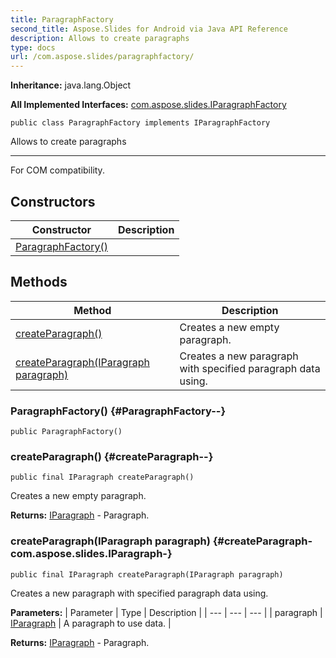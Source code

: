 ```yaml
---
title: ParagraphFactory
second_title: Aspose.Slides for Android via Java API Reference
description: Allows to create paragraphs
type: docs
url: /com.aspose.slides/paragraphfactory/
---
```

**Inheritance:**
java.lang.Object

**All Implemented Interfaces:**
[com.aspose.slides.IParagraphFactory](../../com.aspose.slides/iparagraphfactory)
```
public class ParagraphFactory implements IParagraphFactory
```

Allows to create paragraphs

--------------------

For COM compatibility.
## Constructors

| Constructor | Description |
| --- | --- |
| [ParagraphFactory()](#ParagraphFactory--) |  |
## Methods

| Method | Description |
| --- | --- |
| [createParagraph()](#createParagraph--) | Creates a new empty paragraph. |
| [createParagraph(IParagraph paragraph)](#createParagraph-com.aspose.slides.IParagraph-) | Creates a new paragraph with specified paragraph data using. |
### ParagraphFactory() {#ParagraphFactory--}
```
public ParagraphFactory()
```


### createParagraph() {#createParagraph--}
```
public final IParagraph createParagraph()
```


Creates a new empty paragraph.

**Returns:**
[IParagraph](../../com.aspose.slides/iparagraph) - Paragraph.
### createParagraph(IParagraph paragraph) {#createParagraph-com.aspose.slides.IParagraph-}
```
public final IParagraph createParagraph(IParagraph paragraph)
```


Creates a new paragraph with specified paragraph data using.

**Parameters:**
| Parameter | Type | Description |
| --- | --- | --- |
| paragraph | [IParagraph](../../com.aspose.slides/iparagraph) | A paragraph to use data. |

**Returns:**
[IParagraph](../../com.aspose.slides/iparagraph) - Paragraph.
